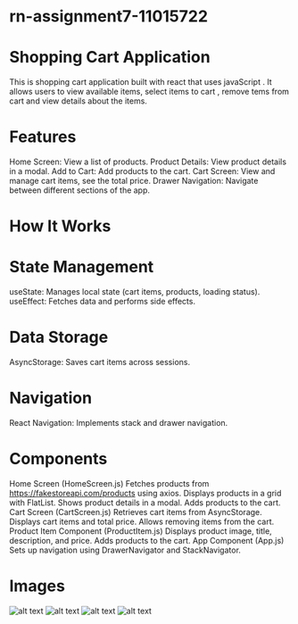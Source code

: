 # rn-assignment7-11015722

  # Shopping Cart Application
 This is shopping cart application built with react that uses javaScript . It allows users to view available items,
 select items to cart , remove tems from cart and view details about the items.

  # Features
 Home Screen: View a list of products.
 Product Details: View product details in a modal.
 Add to Cart: Add products to the cart.
 Cart Screen: View and manage cart items, see the total price.
 Drawer Navigation: Navigate between different sections of the app.

# How It Works

 # State Management
useState: Manages local state (cart items, products, loading status).
useEffect: Fetches data and performs side effects.
  
# Data Storage
AsyncStorage: Saves cart items across sessions.


 # Navigation
React Navigation: Implements stack and drawer navigation.

# Components
Home Screen (HomeScreen.js)
Fetches products from https://fakestoreapi.com/products using axios.
Displays products in a grid with FlatList.
Shows product details in a modal.
Adds products to the cart.
Cart Screen (CartScreen.js)
Retrieves cart items from AsyncStorage.
Displays cart items and total price.
Allows removing items from the cart.
Product Item Component (ProductItem.js)
Displays product image, title, description, and price.
Adds products to the cart.
App Component (App.js)
Sets up navigation using DrawerNavigator and StackNavigator.


# Images
![alt text](assets/first.jpg)
![alt text](assets/2nd.jpg)
![alt text](assets/3rd.jpg)
![alt text](assets/4th.jpg)